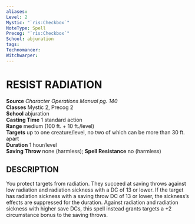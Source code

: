 ```yaml
---
aliases: 
Level: 2
Mystic: "`ris:Checkbox`"
NoteType: Spell
Precog: "`ris:Checkbox`"
School: abjuration 
tags: 
Technomancer: 
Witchwarper: 
---
```

# RESIST RADIATION

**Source** _Character Operations Manual pg. 140_  
**Classes** Mystic 2, Precog 2  
**School** abjuration  
**Casting Time** 1 standard action  
**Range** medium (100 ft. + 10 ft./level)  
**Targets** up to one creature/level, no two of which can be more than 30 ft. apart  
**Duration** 1 hour/level  
**Saving Throw** none (harmless); **Spell Resistance** no (harmless)

## DESCRIPTION

You protect targets from radiation. They succeed at saving throws against low radiation and radiation sickness with a DC of 13 or lower. If the target has radiation sickness with a saving throw DC of 13 or lower, the sickness’s effects are suppressed for the duration. Against radiation and radiation sickness with higher save DCs, this spell instead grants targets a +2 circumstance bonus to the saving throws.